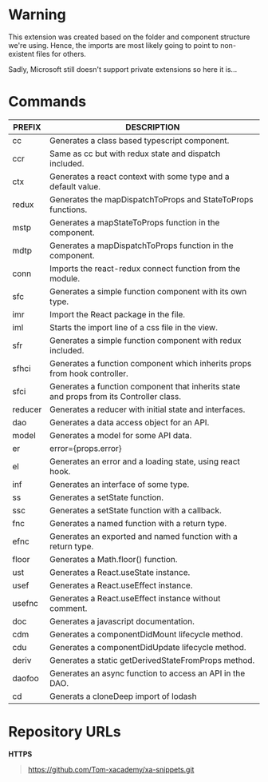# Warning

This extension was created based on the folder and component structure we're using.
Hence, the imports are most likely going to point to non-existent files for others.

Sadly, Microsoft still doesn't support private extensions so here it is...

# Commands

|PREFIX          |DESCRIPTION                                                  |
|----------------|-------------------------------------------------------------|
|cc				 |Generates a class based typescript component.                |
|ccr             |Same as cc but with redux state and dispatch included.       |
|ctx             |Generates a react context with some type and a default value.|
|redux           |Generates the mapDispatchToProps and StateToProps functions. |
|mstp            |Generates a mapStateToProps function in the component.       |
|mdtp            |Generates a mapDispatchToProps function in the component.    |
|conn            |Imports the react-redux connect function from the module.    |
|sfc             |Generates a simple function component with its own type.     |
|imr             |Import the React package in the file.                        |
|iml             |Starts the import line of a css file in the view.            |
|sfr             |Generates a simple function component with redux included.   |
|sfhci           |Generates a function component which inherits props from hook controller.   |
|sfci            |Generates a function component that inherits state and props from its Controller class. |
|reducer         |Generates a reducer with initial state and interfaces.       |
|dao             |Generates a data access object for an API. 				   |
|model           |Generates a model for some API data.						   |
|er              |error={props.error} || error={this.props.error}              |
|el              |Generates an error and a loading state, using react hook.    |
|inf             |Generates an interface of some type.						   |
|ss              |Generates a setState function.						       |
|ssc             |Generates a setState function with a callback.			   |
|fnc             |Generates a named function with a return type.			   |
|efnc            |Generates an exported and named function with a return type. |
|floor           |Generates a Math.floor() function.            			   |
|ust             |Generates a React.useState instance.            			   |
|usef            |Generates a React.useEffect instance.            			   |
|usefnc          |Generates a React.useEffect instance without comment.        |
|doc             |Generates a javascript documentation.            			   |
|cdm             |Generates a componentDidMount lifecycle method.              |
|cdu             |Generates a componentDidUpdate lifecycle method. 			   |
|deriv           |Generates a static getDerivedStateFromProps method.		   |
|daofoo          |Generates an async function to access an API in the DAO.     |
|cd              |Generats a cloneDeep import of lodash                        |

# Repository URLs

**HTTPS**

> https://github.com/Tom-xacademy/xa-snippets.git